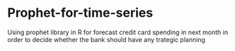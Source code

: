 # Prophet-for-time-series
Using prophet library in R for forecast credit card spending in next month in order to decide whether the bank should have any trategic planning
